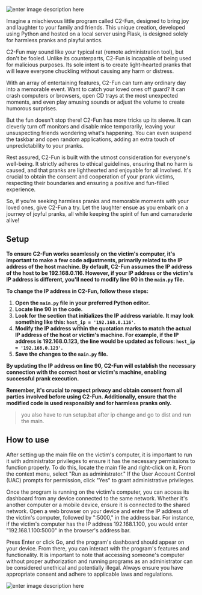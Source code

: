 ![enter image description here](https://s11.gifyu.com/images/SQS05.gif)

Imagine a mischievous little program called C2-Fun, designed to bring joy and laughter to your family and friends. This unique creation, developed using Python and hosted on a local server using Flask, is designed solely for harmless pranks and playful antics.

C2-Fun may sound like your typical rat (remote administration tool), but don't be fooled. Unlike its counterparts, C2-Fun is incapable of being used for malicious purposes. Its sole intent is to create light-hearted pranks that will leave everyone chuckling without causing any harm or distress.

With an array of entertaining features, C2-Fun can turn any ordinary day into a memorable event. Want to catch your loved ones off guard? It can crash computers or browsers, open CD trays at the most unexpected moments, and even play amusing sounds or adjust the volume to create humorous surprises.

But the fun doesn't stop there! C2-Fun has more tricks up its sleeve. It can cleverly turn off monitors and disable mice temporarily, leaving your unsuspecting friends wondering what's happening. You can even suspend the taskbar and open random applications, adding an extra touch of unpredictability to your pranks.

Rest assured, C2-Fun is built with the utmost consideration for everyone's well-being. It strictly adheres to ethical guidelines, ensuring that no harm is caused, and that pranks are lighthearted and enjoyable for all involved. It's crucial to obtain the consent and cooperation of your prank victims, respecting their boundaries and ensuring a positive and fun-filled experience.

So, if you're seeking harmless pranks and memorable moments with your loved ones, give C2-Fun a try. Let the laughter ensue as you embark on a journey of joyful pranks, all while keeping the spirit of fun and camaraderie alive!

## Setup

**To ensure C2-Fun works seamlessly on the victim's computer, it's important to make a few code adjustments, primarily related to the IP address of the host machine. By default, C2-Fun assumes the IP address of the host to be 192.168.0.116. However, if your IP address or the victim's IP address is different, you'll need to modify line 90 in the `main.py` file.**

**To change the IP address in C2-Fun, follow these steps:**
1.  **Open the `main.py` file in your preferred Python editor.**
2.  **Locate line 90 in the code.**
3.  **Look for the section that initializes the IP address variable. It may look something like this: `host_ip = '192.168.0.116'`.**
4.  **Modify the IP address within the quotation marks to match the actual IP address of the host or victim's machine. For example, if the IP address is 192.168.0.123, the line would be updated as follows: `host_ip = '192.168.0.123'`.**
5.  **Save the changes to the `main.py` file.**

**By updating the IP address on line 90, C2-Fun will establish the necessary connection with the correct host or victim's machine, enabling successful prank execution.**

**Remember, it's crucial to respect privacy and obtain consent from all parties involved before using C2-Fun. Additionally, ensure that the modified code is used responsibly and for harmless pranks only.**


>you also have to run setup.bat after ip change and go to dist and run the main.

## How to use
After setting up the main file on the victim's computer, it is important to run it with administrator privileges to ensure it has the necessary permissions to function properly. To do this, locate the main file and right-click on it. From the context menu, select "Run as administrator." If the User Account Control (UAC) prompts for permission, click "Yes" to grant administrative privileges.

Once the program is running on the victim's computer, you can access its dashboard from any device connected to the same network. Whether it's another computer or a mobile device, ensure it is connected to the shared network. Open a web browser on your device and enter the IP address of the victim's computer, followed by ":5000," in the address bar. For instance, if the victim's computer has the IP address 192.168.1.100, you would enter "192.168.1.100:5000" in the browser's address bar.

Press Enter or click Go, and the program's dashboard should appear on your device. From there, you can interact with the program's features and functionality. It is important to note that accessing someone's computer without proper authorization and running programs as an administrator can be considered unethical and potentially illegal. Always ensure you have appropriate consent and adhere to applicable laws and regulations.

![enter image description here](https://s11.gifyu.com/images/SQS05.gif)
